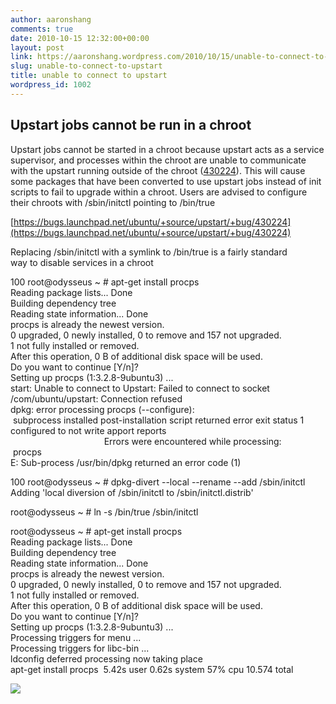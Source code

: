 ```yaml
---
author: aaronshang
comments: true
date: 2010-10-15 12:32:00+00:00
layout: post
link: https://aaronshang.wordpress.com/2010/10/15/unable-to-connect-to-upstart/
slug: unable-to-connect-to-upstart
title: unable to connect to upstart
wordpress_id: 1002
---
```


## Upstart jobs cannot be run in a chroot

 Upstart  jobs cannot be started in a chroot because upstart acts as a service  supervisor, and processes within the chroot are unable to communicate  with the upstart running outside of the chroot ([430224](https://bugs.launchpad.net/bugs/430224)).   This will cause some packages that have been converted to use upstart  jobs instead of init scripts to fail to upgrade within a chroot.  Users  are advised to configure their chroots with /sbin/initctl pointing to  /bin/true  
  
  
[https://bugs.launchpad.net/ubuntu/+source/upstart/+bug/430224](https://bugs.launchpad.net/ubuntu/+source/upstart/+bug/430224)  
  
Replacing /sbin/initctl with a symlink to /bin/true is a fairly standard  
 way to disable services in a chroot  
  
  
100 root@odysseus ~ # apt-get install procps  
Reading package lists... Done  
Building dependency tree         
Reading state information... Done  
procps is already the newest version.  
0 upgraded, 0 newly installed, 0 to remove and 157 not upgraded.  
1 not fully installed or removed.  
After this operation, 0 B of additional disk space will be used.  
Do you want to continue [Y/n]?   
Setting up procps (1:3.2.8-9ubuntu3) ...  
start: Unable to connect to Upstart: Failed to connect to socket /com/ubuntu/upstart: Connection refused  
dpkg: error processing procps (--configure):  
 subprocess installed post-installation script returned error exit status 1  
configured to not write apport reports  
                                      Errors were encountered while processing:  
 procps  
E: Sub-process /usr/bin/dpkg returned an error code (1)  
  
  
100 root@odysseus ~ # dpkg-divert --local --rename --add /sbin/initctl  
Adding 'local diversion of /sbin/initctl to /sbin/initctl.distrib'  
  
  
root@odysseus ~ # ln -s /bin/true /sbin/initctl  
  
  
root@odysseus ~ # apt-get install procps  
Reading package lists... Done  
Building dependency tree         
Reading state information... Done  
procps is already the newest version.  
0 upgraded, 0 newly installed, 0 to remove and 157 not upgraded.  
1 not fully installed or removed.  
After this operation, 0 B of additional disk space will be used.  
Do you want to continue [Y/n]?   
Setting up procps (1:3.2.8-9ubuntu3) ...  
Processing triggers for menu ...  
Processing triggers for libc-bin ...  
ldconfig deferred processing now taking place  
apt-get install procps  5.42s user 0.62s system 57% cpu 10.574 total  
  
  


![](https://blogger.googleusercontent.com/tracker/4041220-7767561988834387070?l=ashang.blogspot.com)
